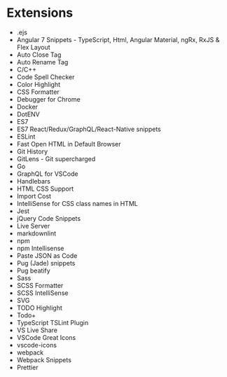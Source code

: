 # Extensions

- .ejs
- Angular 7 Snippets - TypeScript, Html, Angular Material, ngRx, RxJS & Flex Layout
- Auto Close Tag
- Auto Rename Tag
- C/C++
- Code Spell Checker
- Color Highlight
- CSS Formatter
- Debugger for Chrome
- Docker
- DotENV
- ES7
- ES7 React/Redux/GraphQL/React-Native snippets
- ESLint
- Fast Open HTML in Default Browser
- Git History
- GitLens - Git supercharged
- Go
- GraphQL for VSCode
- Handlebars
- HTML CSS Support
- Import Cost
- IntelliSense for CSS class names in HTML
- Jest
- jQuery Code Snippets
- Live Server
- markdownlint
- npm
- npm Intellisense
- Paste JSON as Code
- Pug (Jade) snippets
- Pug beatify
- Sass
- SCSS Formatter
- SCSS IntelliSense
- SVG
- TODO Highlight
- Todo+
- TypeScript TSLint Plugin
- VS Live Share
- VSCode Great Icons
- vscode-icons
- webpack
- Webpack Snippets
- Prettier
